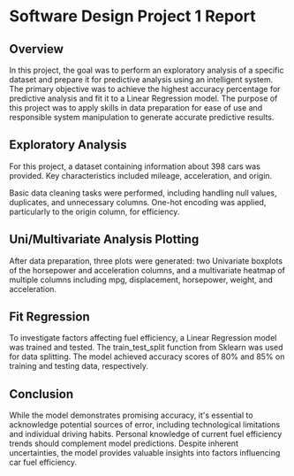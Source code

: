 # Software Design Project 1 Report

## Overview
In this project, the goal was to perform an exploratory analysis of a specific dataset and prepare it for predictive analysis using an intelligent system. The primary objective was to achieve the highest accuracy percentage for predictive analysis and fit it to a Linear Regression model. The purpose of this project was to apply skills in data preparation for ease of use and responsible system manipulation to generate accurate predictive results.

## Exploratory Analysis
For this project, a dataset containing information about 398 cars was provided. Key characteristics included mileage, acceleration, and origin.

Basic data cleaning tasks were performed, including handling null values, duplicates, and unnecessary columns. One-hot encoding was applied, particularly to the origin column, for efficiency.

## Uni/Multivariate Analysis Plotting
After data preparation, three plots were generated: two Univariate boxplots of the horsepower and acceleration columns, and a multivariate heatmap of multiple columns including mpg, displacement, horsepower, weight, and acceleration.

## Fit Regression
To investigate factors affecting fuel efficiency, a Linear Regression model was trained and tested. The train_test_split function from Sklearn was used for data splitting. 
The model achieved accuracy scores of 80% and 85% on training and testing data, respectively.

## Conclusion
While the model demonstrates promising accuracy, it's essential to acknowledge potential sources of error, including technological limitations and individual driving habits. 
Personal knowledge of current fuel efficiency trends should complement model predictions. Despite inherent uncertainties, the model provides valuable insights into factors influencing car fuel efficiency.
